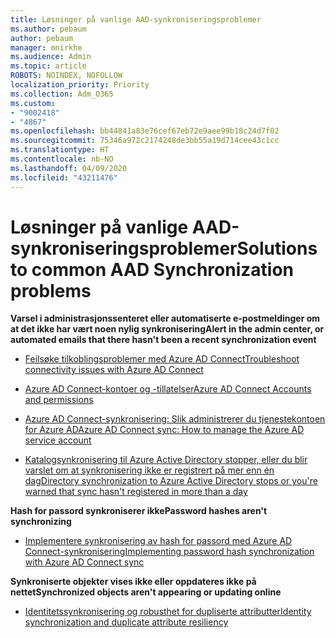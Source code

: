 ```yaml
---
title: Løsninger på vanlige AAD-synkroniseringsproblemer
ms.author: pebaum
author: pebaum
manager: mnirkhe
ms.audience: Admin
ms.topic: article
ROBOTS: NOINDEX, NOFOLLOW
localization_priority: Priority
ms.collection: Adm_O365
ms.custom:
- "9002418"
- "4867"
ms.openlocfilehash: bb44841a83e76cef67eb72e9aee99b18c24d7f02
ms.sourcegitcommit: 75346a972c2174248de3bb55a19d714cee43c1cc
ms.translationtype: HT
ms.contentlocale: nb-NO
ms.lasthandoff: 04/09/2020
ms.locfileid: "43211476"
---
```

# <a name="solutions-to-common-aad-synchronization-problems"></a><span data-ttu-id="06c35-102">Løsninger på vanlige AAD-synkroniseringsproblemer</span><span class="sxs-lookup"><span data-stu-id="06c35-102">Solutions to common AAD Synchronization problems</span></span>

<span data-ttu-id="06c35-103">**Varsel i administrasjonssenteret eller automatiserte e-postmeldinger om at det ikke har vært noen nylig synkronisering**</span><span class="sxs-lookup"><span data-stu-id="06c35-103">**Alert in the admin center, or automated emails that there hasn't been a recent synchronization event**</span></span>

- [<span data-ttu-id="06c35-104">Feilsøke tilkoblingsproblemer med Azure AD Connect</span><span class="sxs-lookup"><span data-stu-id="06c35-104">Troubleshoot connectivity issues with Azure AD Connect</span></span>](https://docs.microsoft.com/azure/active-directory/hybrid/tshoot-connect-connectivity)

- [<span data-ttu-id="06c35-105">Azure AD Connect-kontoer og -tillatelser</span><span class="sxs-lookup"><span data-stu-id="06c35-105">Azure AD Connect Accounts and permissions</span></span>](https://go.microsoft.com/fwlink/p/?LinkId=820598)

- [<span data-ttu-id="06c35-106">Azure AD Connect-synkronisering: Slik administrerer du tjenestekontoen for Azure AD</span><span class="sxs-lookup"><span data-stu-id="06c35-106">Azure AD Connect sync: How to manage the Azure AD service account</span></span>](https://docs.microsoft.com/azure/active-directory/hybrid/how-to-connect-azureadaccount)

- [<span data-ttu-id="06c35-107">Katalogsynkronisering til Azure Active Directory stopper, eller du blir varslet om at synkronisering ikke er registrert på mer enn én dag</span><span class="sxs-lookup"><span data-stu-id="06c35-107">Directory synchronization to Azure Active Directory stops or you're warned that sync hasn't registered in more than a day</span></span>](https://support.microsoft.com/help/2882421/directory-synchronization-to-azure-active-directory-stops-or-you-re-warned-that-sync-hasn-t-registered-in-more-than-a-day)
 
<span data-ttu-id="06c35-108">**Hash for passord synkroniserer ikke**</span><span class="sxs-lookup"><span data-stu-id="06c35-108">**Password hashes aren't synchronizing**</span></span>

- [<span data-ttu-id="06c35-109">Implementere synkronisering av hash for passord med Azure AD Connect-synkronisering</span><span class="sxs-lookup"><span data-stu-id="06c35-109">Implementing password hash synchronization with Azure AD Connect sync</span></span>](https://docs.microsoft.com/azure/active-directory/hybrid/how-to-connect-password-hash-synchronization)

<span data-ttu-id="06c35-110">**Synkroniserte objekter vises ikke eller oppdateres ikke på nettet**</span><span class="sxs-lookup"><span data-stu-id="06c35-110">**Synchronized objects aren't appearing or updating online**</span></span>

- [<span data-ttu-id="06c35-111">Identitetssynkronisering og robusthet for dupliserte attributter</span><span class="sxs-lookup"><span data-stu-id="06c35-111">Identity synchronization and duplicate attribute resiliency</span></span>](https://docs.microsoft.com/azure/active-directory/hybrid/how-to-connect-syncservice-duplicate-attribute-resiliency)
